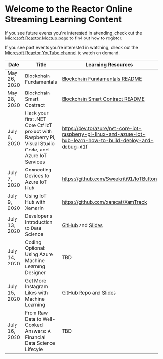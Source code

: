 # Welcome to the Reactor Online Streaming Learning Content
If you see future events you're interested in attending, check out the [Microsoft Reactor Meetup page](https://www.meetup.com/pro/microsoft-reactor)
to find out how to register. 

If you see past events you're interested in watching, check out the [Microsoft Reactor YouTube channel](https://youtube.com/microsoftreactor)
to watch on demand.

| Date | Title | Learning Resources | Speaker | 
|------|-------|--------------------|---------|
| May 26, 2020 | Blockchain Fundamentals | [Blockchain Fundamentals README](https://github.com/microsoft/Reactors/tree/main/Online/Blockchain/Blockchain_Fundamentals) | @meaghanlewis |
| May 28, 2020 | Blockchain Smart Contract | [Blockchain Smart Contract README](https://github.com/microsoft/Reactors/tree/main/Online/Blockchain/Build_Smart_Contracts) | @meaghanlewis |
|July 6, 2020 | Hack your first .NET Core C# IoT project with Raspberry Pi, Visual Studio Code, and Azure IoT Services | https://dev.to/azure/net-core-iot-raspberry-pi-linux-and-azure-iot-hub-learn-how-to-build-deploy-and-debug-d1f | @gloveboxes |
|July 7, 2020 | Connecting Devices to Azure IoT Hub | https://github.com/Sweekriti91/IoTButton | @Sweekriti91 |
|July 9, 2020 | Using IoT Hub with Xamarin | https://github.com/xamcat/XamTrack | @Sweekriti91 @BenBtg |
| July 13, 2020 | Developer's Introduction to Data Science | [GitHub](https://github.com/microsoft/c9-dev-intro-data-science) and [Slides](https://slidedecks.blob.core.windows.net/livestreamfy21q1/DevIntroToDS_Francesca_ReactorStreaming.pptx) | @sarahguthals and @FrancescaLazzeri |
| July 14, 2020 | Coding Optional: Using Azure Machine Learning Designer | TBD | @cassieview |
| July 15, 2020 | Get More Instagram Likes with Machine Learning | [GitHub Repo](http://github.com/CloudAdvocacy/LikesLearning) and [Slides](https://speakerdeck.com/shwars/get-more-instagram-likes-with-machine-learning) | @shwars |
| July 16, 2020 | From Raw Data to Well-Cooked Answers: A Financial Data Science Lifecyle | TBD | @sguthals |
